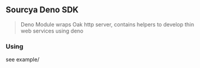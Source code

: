 ## Sourcya Deno SDK
> Deno Module wraps Oak http server, contains helpers to develop thin web services using deno

### Using
see example/